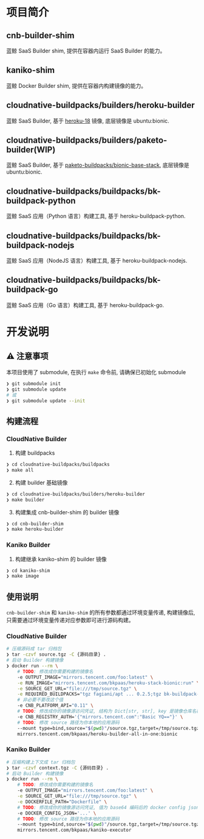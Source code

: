# 项目简介

## cnb-builder-shim
蓝鲸 SaaS Builder shim, 提供在容器内运行 SaaS Builder 的能力。

## kaniko-shim
蓝鲸 Docker Builder shim, 提供在容器内构建镜像的能力。

## cloudnative-buildpacks/builders/heroku-builder
蓝鲸 SaaS Builder, 基于 [heroku-18](https://github.com/heroku/stack-images/tree/v23/heroku-18) 镜像, 底层镜像是 ubuntu:bionic.

## cloudnative-buildpacks/builders/paketo-builder(WIP)
蓝鲸 SaaS Builder, 基于 [paketo-buildpacks/bionic-base-stack](https://github.com/paketo-buildpacks/bionic-base-stack), 底层镜像是 ubuntu:bionic.

## cloudnative-buildpacks/buildpacks/bk-buildpack-python
蓝鲸 SaaS 应用（Python 语言）构建工具, 基于 heroku-buildpack-python.

## cloudnative-buildpacks/buildpacks/bk-buildpack-nodejs
蓝鲸 SaaS 应用（NodeJS 语言）构建工具, 基于 heroku-buildpack-nodejs.

## cloudnative-buildpacks/buildpacks/bk-buildpack-go
蓝鲸 SaaS 应用（Go 语言）构建工具, 基于 heroku-buildpack-go.

# 开发说明

## ⚠️ 注意事项
本项目使用了 submodule, 在执行 `make` 命令前, 请确保已初始化 submodule
```bash
❯ git submodule init
❯ git submodule update
# 或
❯ git submodule update --init
```

## 构建流程
### CloudNative Builder
1. 构建 buildpacks
```bash
❯ cd cloudnative-buildpacks/buildpacks
❯ make all
```

2. 构建 builder 基础镜像
```bash
❯ cd cloudnative-buildpacks/builders/heroku-builder
❯ make builder
```

3. 构建集成 cnb-builder-shim 的 builder 镜像
```bash
❯ cd cnb-builder-shim
❯ make heroku-builder
```

### Kaniko Builder
1. 构建继承 kaniko-shim 的 builder 镜像
```bash
❯ cd kaniko-shim
❯ make image
```

## 使用说明
`cnb-builder-shim` 和 `kaniko-shim` 的所有参数都通过环境变量传递, 构建镜像后, 只需要通过环境变量传递对应参数即可进行源码构建。

### CloudNative Builder

```bash
# 压缩源码成 tar 归档包
❯ tar -czvf source.tgz -C {源码目录} .
# 启动 Builder 构建镜像
❯ docker run --rm \
    # TODO: 修改成你需要构建的镜像名
    -e OUTPUT_IMAGE="mirrors.tencent.com/foo:latest" \
    -e RUN_IMAGE="mirrors.tencent.com/bkpaas/heroku-stack-bionic:run" \
    -e SOURCE_GET_URL="file:///tmp/source.tgz" \
    -e REQUIRED_BUILDPACKS="tgz fagiani/apt ... 0.2.5;tgz bk-buildpack-python ... v213" \
    # 非必要不要改这个值
    -e CNB_PLATFORM_API="0.11" \
    # TODO: 修改成你的镜像源访问凭证, 结构为 Dict[str, str], key 是镜像仓库名称, value 是 Basic Auth 格式的用户凭证
    -e CNB_REGISTRY_AUTH='{"mirrors.tencent.com":"Basic YQ=="}' \
    # TODO: 修改 source 路径为你本地的应用源码
    --mount type=bind,source="$(pwd)"/source.tgz,target=/tmp/source.tgz \
    mirrors.tencent.com/bkpaas/heroku-builder-all-in-one:bionic
```

### Kaniko Builder

```bash
# 压缩构建上下文成 tar 归档包
❯ tar -czvf context.tgz -C {源码目录} .
# 启动 Builder 构建镜像
❯ docker run --rm \
    # TODO: 修改成你需要构建的镜像名
    -e OUTPUT_IMAGE="mirrors.tencent.com/foo:latest" \
    -e SOURCE_GET_URL="file:///tmp/source.tgz" \
    -e DOCKERFILE_PATH="Dockerfile" \
    # TODO: 修改成你的镜像源访问凭证, 值为 base64 编码后的 docker config json
    -e DOCKER_CONFIG_JSON='...' \
    # TODO: 修改 source 路径为你本地的应用源码
    --mount type=bind,source="$(pwd)"/source.tgz,target=/tmp/source.tgz \
    mirrors.tencent.com/bkpaas/kaniko-executor
```